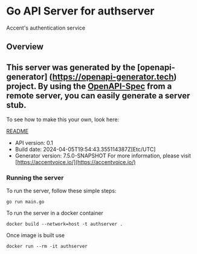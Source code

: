# Go API Server for authserver

Accent's authentication service

## Overview
This server was generated by the [openapi-generator]
(https://openapi-generator.tech) project.
By using the [OpenAPI-Spec](https://github.com/OAI/OpenAPI-Specification) from a remote server, you can easily generate a server stub.
-

To see how to make this your own, look here:

[README](https://openapi-generator.tech)

- API version: 0.1
- Build date: 2024-04-05T19:54:43.355114387Z[Etc/UTC]
- Generator version: 7.5.0-SNAPSHOT
For more information, please visit [https://accentvoice.io/](https://accentvoice.io/)


### Running the server
To run the server, follow these simple steps:

```
go run main.go
```

To run the server in a docker container
```
docker build --network=host -t authserver .
```

Once image is built use
```
docker run --rm -it authserver
```
